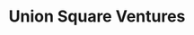 ---
layout: firm_page
title: "Union Square Ventures"
id: "usv.com"
permalink: "/unionsquareventuresusv.com/"
website: "https://www.usv.com"
offices: "New York City (United States)"
investment_stages: "Seed, Series A, Series B, Series C"
portfolio_companies: "Kiosk, Consensus, Unigrid, Paragraph, Anon, Blixt, Sling, Daybreak, Odyssey, Noya, CarbonChain, Ostrom, Hume AI, Journey Clinical, Revel, Anthro Energy, Zanskar, Ghost, Blackbird Labs, Lithos Carbon, Slope, XFuel, David Energy, Alife, Radiant, Shortwave, WalletConnect, Polygon, Rupa Health, Ceramic/3Box Labs, Mundi, Brilliant Planet, FloodMapp, Parallel Markets, Molten Industries, Sofar Ocean, BOLT, Fiveable, m3ter, Mombak, Bright Moments DAO, Transmutex, Dune Analytics, Viam, ADDI, Mindset, Remora, Shift EV, soona, Karat, Matter Labs (zkSync), Jam, SmartHop, NCX, Sora, Headgum, Bolster, Possible Finance, Teamshares, alt.bank, Justworks, Juro, Leap, Arweave, Wren, Recount Media, Meet Cute, Noah, Abridge, Otis, Nova Labs, Sofar Sounds, Outschool, Marley Spoon, Dreambound, Dia, Scroll, Placeholder, ShopShops, Dapper Labs, Stash, Algorand, Autonomous Partners, Agentero, Top Hat, Tucows, Upgrade, goTenna, Caretaker, Modern Fertility, Multicoin Capital, Blocktower Capital, MetaStable Capital, Jobbatical, CoverWallet, Code Climate, Payjoy, Nurx, RealtyShares, Shippo, Polychain Capital, Numerai, Protocol Labs, La Ruche qui dit Oui!, Quizlet, OB1, Pilot, Simscale, Koko, Clue, Clarifai, Zeitview, Stacks, Casetext, CrowdRise, Carta, Veniam, Amino, Stripe, Coinbase, Science Exchange, SigFig, Firebase, Onefootball, Cloudflare, CircleUp, Human Dx, Kitchensurfing, Sidecar, VHX, Splice, FREE NOW, Funding Circle, Dwolla, Props, C2FO, Auxmoney, Behance, Canvas, Codecademy, DuckDuckGo, Brewster, Duolingo, Wattpad, Skillshare, Kik, Turntable, Lending Club, Work Market, SoundCloud, Shapeways, Edmodo, Tasty Labs, Stack Overflow, Heyzap, Simulmedia, Twilio, Kickstarter, Foursquare, Meetup, AMEE, Flurry, Return Path, Boxee, Yieldmo, Covestor, Zemanta, MongoDB, Twitter, Wesabe, Disqus, Targetspot, Outside.in, Zynga, Tumblr, Clickable, GetGlue, Etsy, Feedburner, Buglabs, Oddcast, Indeed, Delicious, Tacoda"
portfolio_link: "https://www.usv.com/companies"
investment_markets: "Adtech, AI, Climate, Commerce, Community, Consumer, Creator Platform, Crypto, Data, Developer Tools, Education, Enterprise, Environment, Fintech, Food, Gaming, Hardware, Health, HR, Infrastructure, Insurance, Machine Learning, Marketplace, Media, Music, Privacy & Security, Publishing, Real Estate, Social, Transportation, Workforce, Web3, Decentralized Systems, Energy"
founded_year: "2003"
description: "Union Square Ventures is a small, collegial venture capital partnership based in New York City. They are generalist investors focusing on transformative opportunities at the edge of large markets, driven by technological and societal pressures. USV invests across various sectors, emphasizing network effects and rapid experimentation."
linkedin: "https://www.linkedin.com/company/union-square-ventures"
twitter: "https://twitter.com/usv"
instagram: ""
team_page: "https://www.usv.com/people/"
investor_type: "Venture Capital"
crunchbase: "https://www.crunchbase.com/organization/union-square-ventures"
pitchbook: "https://pitchbook.com/profiles/investor/11323-45"

# SEO Optimization
meta_title: "Union Square Ventures - VC Firm - projectstartups.com"
meta_description: "Union Square Ventures, Union Square Ventures is a small, collegial venture capital partnership based in New York City. They are generalist investors focusing on transformati..."
meta_keywords: "Union Square Ventures, Adtech, AI, Climate, Commerce, Community, Consumer, Creator Platform, Crypto, Data, Developer Tools, Education, Enterprise, Environment, Fintech, Food, Gaming, Hardware, Health, HR, Infrastructure, Insurance, Machine Learning, Marketplace, Media, Music, Privacy & Security, Publishing, Real Estate, Social, Transportation, Workforce, Web3, Decentralized Systems, Energy, VC firm, venture capital, startup investor, projectstartups.com"
canonical_url: "https://vc.projectstartups.com/unionsquareventuresusv.com/"
---
